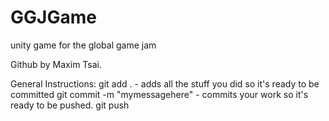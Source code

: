 # GGJGame
unity game for the global game jam

Github by Maxim Tsai.

General Instructions:
git add .                        - adds all the stuff you did so it's ready to be committed
git commit -m "mymessagehere"    - commits your work so it's ready to be pushed.
git push
